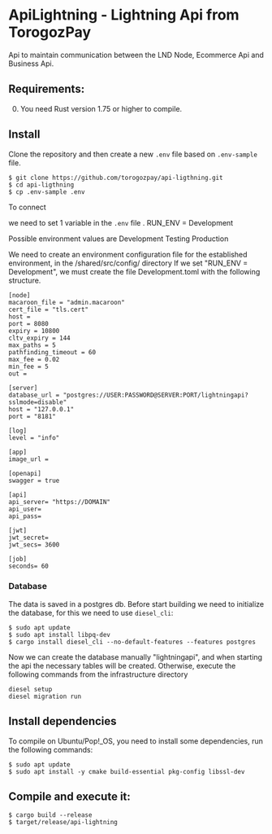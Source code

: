 # ApiLightning - Lightning Api from TorogozPay

Api to maintain communication between the LND Node, Ecommerce Api and Business Api.


## Requirements:

0. You need Rust version 1.75 or higher to compile.


## Install

Clone the repository and then create a new `.env` file based on `.env-sample` file.

```
$ git clone https://github.com/torogozpay/api-ligthning.git
$ cd api-ligthning
$ cp .env-sample .env
```

To connect 

we need to set 1 variable in the `.env` file .
RUN_ENV = Development

Possible environment values are
    Development
    Testing
    Production

We need to create an environment configuration file for the established environment, in the /shared/src/config/ directory
If we set "RUN_ENV = Development", we must create the file Development.toml with the following structure.

	[node]
	macaroon_file = "admin.macaroon"
	cert_file = "tls.cert"
	host = 
	port = 8080
	expiry = 10800
	cltv_expiry = 144
	max_paths = 5  
	pathfinding_timeout = 60 
	max_fee = 0.02
	min_fee = 5
	out = 

	[server]
	database_url = "postgres://USER:PASSWORD@SERVER:PORT/lightningapi?sslmode=disable"
	host = "127.0.0.1"
	port = "8181"

	[log]
	level = "info"

	[app]
	image_url = 

	[openapi]
	swagger = true

	[api]
	api_server= "https://DOMAIN"
	api_user= 
	api_pass= 

	[jwt]
	jwt_secret= 
	jwt_secs= 3600 

	[job]
	seconds= 60


### Database

The data is saved in a postgres db. Before start building we need to initialize the database, for this we need to use `diesel_cli`:

```
$ sudo apt update
$ sudo apt install libpq-dev
$ cargo install diesel_cli --no-default-features --features postgres
```

Now we can create the database manually "lightningapi", and when starting the api the necessary tables will be created.
Otherwise, execute the following commands from the infrastructure directory

```
diesel setup
diesel migration run
```


## Install dependencies

To compile on Ubuntu/Pop!\_OS, you need to install some dependencies, run the following commands:

```
$ sudo apt update
$ sudo apt install -y cmake build-essential pkg-config libssl-dev
```

## Compile and execute it:

```
$ cargo build --release
$ target/release/api-lightning
```
